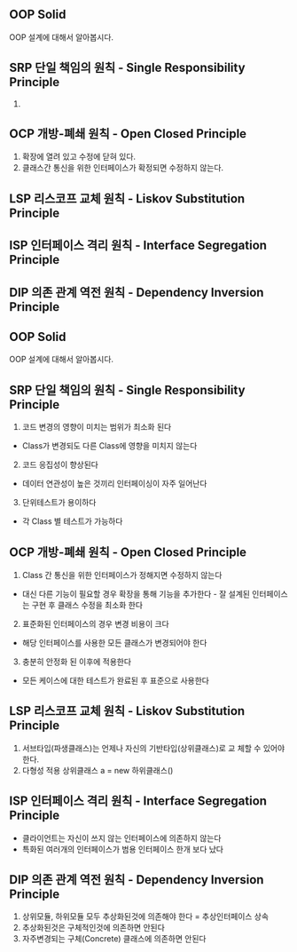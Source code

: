 ## OOP Solid
OOP 설계에 대해서 알아봅시다.

## SRP 단일 책임의 원칙 - Single Responsibility Principle 
1.   
## OCP 개방-폐쇄 원칙 - Open Closed Principle
1. 확장에 열려 있고 수정에 닫혀 있다.
2. 클래스간 통신을 위한 인터페이스가 확정되면 수정하지 않는다.

## LSP 리스코프 교체 원칙 - Liskov Substitution Principle

## ISP 인터페이스 격리 원칙 - Interface Segregation Principle

## DIP 의존 관계 역전 원칙 - Dependency Inversion Principle



## OOP Solid
OOP 설계에 대해서 알아봅시다.

## SRP 단일 책임의 원칙 - Single Responsibility Principle 
1. 코드 변경의 영향이 미치는 범위가 최소화 된다
 - Class가 변경되도 다른 Class에 영향을 미치지 않는다
2. 코드 응집성이 향상된다
 - 데이터 연관성이 높은 것끼리 인터페이싱이 자주 일어난다
3. 단위테스트가 용이하다
 - 각 Class 별 테스트가 가능하다
  
## OCP 개방-폐쇄 원칙 - Open Closed Principle
1. Class 간 통신을 위한 인터페이스가 정해지면 수정하지 않는다
  - 대신 다른 기능이 필요할 경우 확장을 통해 기능을 추가한다 - 잘 설계된 인터페이스는 구현 후 클래스 수정을 최소화 한다
2. 표준화된 인터페이스의 경우 변경 비용이 크다
  - 해당 인터페이스를 사용한 모든 클래스가 변경되어야 한다
3. 충분히 안정화 된 이후에 적용한다
  - 모든 케이스에 대한 테스트가 완료된 후 표준으로 사용한다

## LSP 리스코프 교체 원칙 - Liskov Substitution Principle
1. 서브타입(파생클래스)는 언제나 자신의 기반타입(상위클래스)로 교 체할 수 있어야 한다.
2. 다형성 적용
  상위클래스 a = new 하위클래스()

## ISP 인터페이스 격리 원칙 - Interface Segregation Principle
  - 클라이언트는 자신이 쓰지 않는 인터페이스에 의존하지 않는다
  - 특화된 여러개의 인터페이스가 범용 인터페이스 한개 보다 났다
  
## DIP 의존 관계 역전 원칙 - Dependency Inversion Principle
1. 상위모듈, 하위모듈 모두 추상화된것에 의존해야 한다 = 추상인터페이스 상속
2. 추상화된것은 구체적인것에 의존하면 안된다
3. 자주변경되는 구체(Concrete) 클래스에 의존하면 안된다
